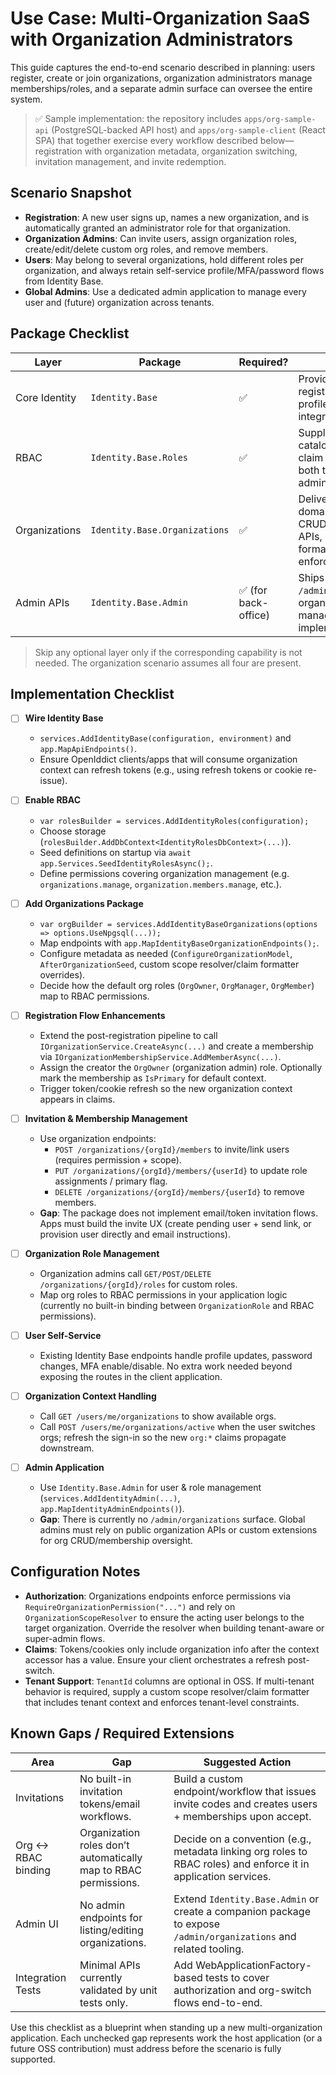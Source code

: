 # Use Case: Multi-Organization SaaS with Organization Administrators

This guide captures the end-to-end scenario described in planning: users register, create or join organizations, organization administrators manage memberships/roles, and a separate admin surface can oversee the entire system.

> ✅ Sample implementation: the repository includes `apps/org-sample-api` (PostgreSQL-backed API host) and `apps/org-sample-client` (React SPA) that together exercise every workflow described below—registration with organization metadata, organization switching, invitation management, and invite redemption.

## Scenario Snapshot

- **Registration**: A new user signs up, names a new organization, and is automatically granted an administrator role for that organization.
- **Organization Admins**: Can invite users, assign organization roles, create/edit/delete custom org roles, and remove members.
- **Users**: May belong to several organizations, hold different roles per organization, and always retain self-service profile/MFA/password flows from Identity Base.
- **Global Admins**: Use a dedicated admin application to manage every user and (future) organization across tenants.

## Package Checklist

| Layer | Package | Required? | Notes |
| --- | --- | --- | --- |
| Core Identity | `Identity.Base` | ✅ | Provides registration/login, MFA, profile APIs, OpenIddict integration. |
| RBAC | `Identity.Base.Roles` | ✅ | Supplies permission catalog, role seeding, claim formatter used by both the public APIs and admin surfaces. |
| Organizations | `Identity.Base.Organizations` | ✅ | Delivers organization domain + CRUD/Membership/Role APIs, organization claim formatter, scope enforcement. |
| Admin APIs | `Identity.Base.Admin` | ✅ (for back-office) | Ships `/admin/users` & `/admin/roles` endpoints; organization management is **not** implemented yet. |

> Skip any optional layer only if the corresponding capability is not needed. The organization scenario assumes all four are present.

## Implementation Checklist

- [ ] **Wire Identity Base**
  - `services.AddIdentityBase(configuration, environment)` and `app.MapApiEndpoints()`.
  - Ensure OpenIddict clients/apps that will consume organization context can refresh tokens (e.g., using refresh tokens or cookie re-issue).

- [ ] **Enable RBAC**
  - `var rolesBuilder = services.AddIdentityRoles(configuration);`
  - Choose storage (`rolesBuilder.AddDbContext<IdentityRolesDbContext>(...)`).
  - Seed definitions on startup via `await app.Services.SeedIdentityRolesAsync();`.
  - Define permissions covering organization management (e.g. `organizations.manage`, `organization.members.manage`, etc.).

- [ ] **Add Organizations Package**
  - `var orgBuilder = services.AddIdentityBaseOrganizations(options => options.UseNpgsql(...));`
  - Map endpoints with `app.MapIdentityBaseOrganizationEndpoints();`.
  - Configure metadata as needed (`ConfigureOrganizationModel`, `AfterOrganizationSeed`, custom scope resolver/claim formatter overrides).
  - Decide how the default org roles (`OrgOwner`, `OrgManager`, `OrgMember`) map to RBAC permissions.

- [ ] **Registration Flow Enhancements**
  - Extend the post-registration pipeline to call `IOrganizationService.CreateAsync(...)` and create a membership via `IOrganizationMembershipService.AddMemberAsync(...)`.
  - Assign the creator the `OrgOwner` (organization admin) role. Optionally mark the membership as `IsPrimary` for default context.
  - Trigger token/cookie refresh so the new organization context appears in claims.

- [ ] **Invitation & Membership Management**
  - Use organization endpoints:
    - `POST /organizations/{orgId}/members` to invite/link users (requires permission + scope).
    - `PUT /organizations/{orgId}/members/{userId}` to update role assignments / primary flag.
    - `DELETE /organizations/{orgId}/members/{userId}` to remove members.
  - **Gap**: The package does not implement email/token invitation flows. Apps must build the invite UX (create pending user + send link, or provision user directly and email instructions).

- [ ] **Organization Role Management**
  - Organization admins call `GET/POST/DELETE /organizations/{orgId}/roles` for custom roles.
  - Map org roles to RBAC permissions in your application logic (currently no built-in binding between `OrganizationRole` and RBAC permissions).

- [ ] **User Self-Service**
  - Existing Identity Base endpoints handle profile updates, password changes, MFA enable/disable. No extra work needed beyond exposing the routes in the client application.

- [ ] **Organization Context Handling**
  - Call `GET /users/me/organizations` to show available orgs.
  - Call `POST /users/me/organizations/active` when the user switches orgs; refresh the sign-in so the new `org:*` claims propagate downstream.

- [ ] **Admin Application**
  - Use `Identity.Base.Admin` for user & role management (`services.AddIdentityAdmin(...)`, `app.MapIdentityAdminEndpoints()`).
  - **Gap**: There is currently no `/admin/organizations` surface. Global admins must rely on public organization APIs or custom extensions for org CRUD/membership oversight.

## Configuration Notes

- **Authorization**: Organizations endpoints enforce permissions via `RequireOrganizationPermission("...")` and rely on `OrganizationScopeResolver` to ensure the acting user belongs to the target organization. Override the resolver when building tenant-aware or super-admin flows.
- **Claims**: Tokens/cookies only include organization info after the context accessor has a value. Ensure your client orchestrates a refresh post-switch.
- **Tenant Support**: `TenantId` columns are optional in OSS. If multi-tenant behavior is required, supply a custom scope resolver/claim formatter that includes tenant context and enforces tenant-level constraints.

## Known Gaps / Required Extensions

| Area | Gap | Suggested Action |
| --- | --- | --- |
| Invitations | No built-in invitation tokens/email workflows. | Build a custom endpoint/workflow that issues invite codes and creates users + memberships upon accept. |
| Org ↔ RBAC binding | Organization roles don’t automatically map to RBAC permissions. | Decide on a convention (e.g., metadata linking org roles to RBAC roles) and enforce it in application services. |
| Admin UI | No admin endpoints for listing/editing organizations. | Extend `Identity.Base.Admin` or create a companion package to expose `/admin/organizations` and related tooling. |
| Integration Tests | Minimal APIs currently validated by unit tests only. | Add WebApplicationFactory-based tests to cover authorization and org-switch flows end-to-end. |

Use this checklist as a blueprint when standing up a new multi-organization application. Each unchecked gap represents work the host application (or a future OSS contribution) must address before the scenario is fully supported.
